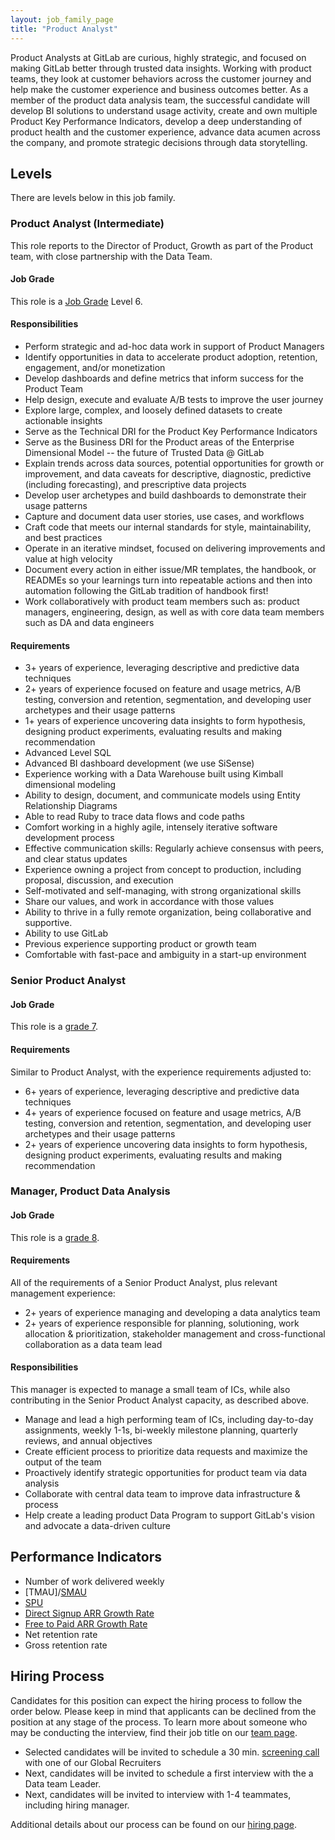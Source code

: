 ```yaml
---
layout: job_family_page
title: "Product Analyst"
---
```


Product Analysts at GitLab are curious, highly strategic, and focused on making GitLab better through trusted data insights. Working with product teams, they look at customer behaviors across the customer journey and help make the customer experience and business outcomes better. As a member of the product data analysis team, the successful candidate will develop BI solutions to understand usage activity, create and own multiple Product Key Performance Indicators, develop a deep understanding of product health and the customer experience, advance data acumen across the company, and promote strategic decisions through data storytelling.

## Levels
There are levels below in this job family. 

### Product Analyst (Intermediate)
This role reports to the Director of Product, Growth as part of the Product team, with close partnership with the Data Team. 

#### Job Grade

This role is a [Job Grade](/handbook/total-rewards/compensation/compensation-calculator/#gitlab-job-grades) Level 6.

#### Responsibilities
- Perform strategic and ad-hoc data work in support of Product Managers
- Identify opportunities in data to accelerate product adoption, retention, engagement, and/or monetization 
- Develop dashboards and define metrics that inform success for the Product Team
- Help design, execute and evaluate A/B tests to improve the user journey
- Explore large, complex, and loosely defined datasets to create actionable insights
- Serve as the Technical DRI for the Product Key Performance Indicators
- Serve as the Business DRI for the Product areas of the Enterprise Dimensional Model -- the future of Trusted Data @ GitLab
- Explain trends across data sources, potential opportunities for growth or improvement, and data caveats for descriptive, diagnostic, predictive (including forecasting), and prescriptive data projects
- Develop user archetypes and build dashboards to demonstrate their usage patterns
- Capture and document data user stories, use cases, and workflows
- Craft code that meets our internal standards for style, maintainability, and best practices
- Operate in an iterative mindset, focused on delivering improvements and value at high velocity
- Document every action in either issue/MR templates, the handbook, or READMEs so your learnings turn into repeatable actions and then into automation following the GitLab tradition of handbook first!
- Work collaboratively with product team members such as: product managers, engineering, design, as well as with core data team members such as DA and data engineers

#### Requirements
- 3+ years of experience, leveraging descriptive and predictive data techniques
- 2+ years of experience focused on feature and usage metrics, A/B testing, conversion and retention, segmentation, and developing user archetypes and their usage patterns
- 1+ years of experience uncovering data insights to form hypothesis,  designing product experiments,  evaluating results and making recommendation
- Advanced Level SQL
- Advanced BI dashboard development (we use SiSense)
- Experience working with a Data Warehouse built using Kimball dimensional modeling
- Ability to design, document, and communicate models using Entity Relationship Diagrams 
- Able to read Ruby to trace data flows and code paths
- Comfort working in a highly agile, intensely iterative software development process
- Effective communication skills: Regularly achieve consensus with peers, and clear status updates
- Experience owning a project from concept to production, including proposal, discussion, and execution
- Self-motivated and self-managing, with strong organizational skills
- Share our values, and work in accordance with those values
- Ability to thrive in a fully remote organization, being collaborative and supportive. 
- Ability to use GitLab
- Previous experience supporting product or growth team
- Comfortable with fast-pace and  ambiguity in a start-up environment

### Senior Product Analyst

#### Job Grade
This role is a [grade 7](https://about.gitlab.com/handbook/total-rewards/compensation/compensation-calculator/#gitlab-job-grades).

#### Requirements
Similar to Product Analyst, with the experience requirements adjusted to:
- 6+ years of experience, leveraging descriptive and predictive data techniques
- 4+ years of experience focused on feature and usage metrics, A/B testing, conversion and retention, segmentation, and developing user archetypes and their usage patterns
- 2+ years of experience uncovering data insights to form hypothesis,  designing product experiments,  evaluating results and making recommendation 

### Manager, Product Data Analysis

#### Job Grade
This role is a [grade 8](https://about.gitlab.com/handbook/total-rewards/compensation/compensation-calculator/#gitlab-job-grades).

#### Requirements
All of the requirements of a Senior Product Analyst, plus relevant management experience:
- 2+ years of experience managing and developing a data analytics team
- 2+ years of experience responsible for planning, solutioning, work allocation & prioritization, stakeholder management and cross-functional collaboration as a data team lead

#### Responsibilities

This manager is expected to manage a small team of ICs, while also contributing in the Senior Product Analyst capacity, as described above. 
- Manage and lead a high performing team of ICs, including day-to-day assignments, weekly 1-1s, bi-weekly milestone planning, quarterly reviews, and annual objectives 
- Create efficient process to prioritize data requests and maximize the output of the team
- Proactively identify strategic opportunities for product team via data analysis 
- Collaborate with central data team to improve data infrastructure & process
- Help create a leading product Data Program to support GitLab's vision and advocate a data-driven culture 

## Performance Indicators
- Number of work delivered weekly
- [TMAU]/[SMAU](https://about.gitlab.com/handbook/product/performance-indicators/#stage-monthly-active-users-smau)
- [SPU](https://about.gitlab.com/handbook/product/performance-indicators/#stages-per-user-spu)
- [Direct Signup ARR Growth Rate](https://about.gitlab.com/handbook/product/performance-indicators/#direct-signup-arr-growth-rate)
- [Free to Paid ARR Growth Rate](https://about.gitlab.com/handbook/product/performance-indicators/#free-to-paid-arr-growth-rate)
- Net retention rate
- Gross retention rate

## Hiring Process

Candidates for this position can expect the hiring process to follow the order below. Please keep in mind that applicants can be declined from the position at any stage of the process. To learn more about someone who may be conducting the interview, find their job title on our [team page](/company/team/).

- Selected candidates will be invited to schedule a 30 min. [screening call](/handbook/hiring/interviewing/#screening-call) with one of our Global Recruiters
- Next, candidates will be invited to schedule a first interview with the a Data team Leader.
- Next, candidates will be invited to interview with 1-4 teammates, including hiring manager.

Additional details about our process can be found on our [hiring page](/handbook/hiring/).
